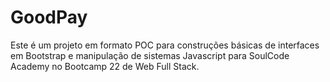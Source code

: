 # GoodPay
Este é um projeto em formato POC para construções básicas de interfaces em Bootstrap e manipulação de sistemas Javascript para SoulCode Academy no Bootcamp 22 de Web Full Stack.
